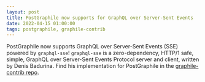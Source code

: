 ```yaml
---
layout: post
title: PostGraphile now supports for GraphQL over Server-Sent Events
date: 2022-04-15 01:00:00
tags: postgraphile, graphile-contrib
---
```


PostGraphile now supports GraphQL over Server-Sent Events (SSE) powered by `graphql-sse`! `graphql-sse` is a zero-dependency, HTTP/1 safe, simple, GraphQL over Server-Sent Events Protocol server and client, written by Denis Badurina. Find his implementation for PostGraphile in the [graphile-contrib repo](https://github.com/graphile-contrib/graphql-sse).